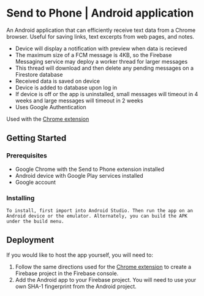 # Send to Phone | Android application

An Android application that can efficiently receive text data from a Chrome browser. Useful for saving links, text excerpts from web pages, and notes.

* Device will display a notification with preview when data is recieved
* The maximum size of a FCM message is 4KB, so the Firebase Messaging service may deploy a worker thread for larger messages
* This thread will download and then delete any pending messages on a Firestore database
* Received data is saved on device
* Device is added to database upon log in
* If device is off or the app is uninstalled, small messages will timeout in 4 weeks and large messages will timeout in 2 weeks
* Uses Google Authentication

Used with the [Chrome extension](https://github.com/JoshLambertUW/SendtoPhoneExtension)

## Getting Started

### Prerequisites

* Google Chrome with the Send to Phone extension installed
* Android device with Google Play services installed
* Google account

### Installing

```
To install, first import into Android Studio. Then run the app on an Android device or the emulator. Alternately, you can build the APK under the build menu.

```

## Deployment

If you would like to host the app yourself, you will need to:

1. Follow the same directions used for the [Chrome extension](https://github.com/JoshLambertUW/SendtoPhoneExtension) to create a Firebase project in the Firebase console.
2. Add the Android app to your Firebase project. You will need to use your own SHA-1 fingerprint from the Android project.

